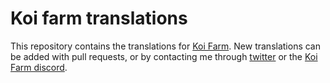 # Koi farm translations
This repository contains the translations for [Koi Farm](https://store.steampowered.com/app/1518810). New translations can be added with pull requests, or by contacting me through [twitter](https://twitter.com/jobtalle) or the [Koi Farm discord](https://discord.gg/bw3ZFe63Qg).
